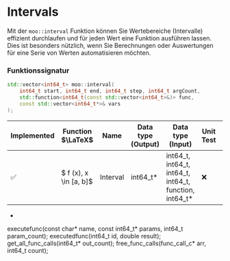 # Intervals

Mit der `moo::interval` Funktion können Sie Wertebereiche (Intervalle) effizient durchlaufen und für jeden Wert eine
Funktion ausführen lassen. Dies ist besonders nützlich, wenn Sie Berechnungen oder Auswertungen für eine Serie von
Werten automatisieren möchten.

### Funktionssignatur

```c++
std::vector<int64_t> moo::interval(
    int64_t start, int64_t end, int64_t step, int64_t argCount,
    std::function<int64_t(const std::vector<int64_t>&)> func,
    const std::vector<int64_t*>& vars
);
```

| Implemented | Function $\LaTeX$      | Name     | Data type (Output) | Data type (Input)                                      | Unit Test | Function Call   | Api        | Dll          | Notes                   |
|-------------|------------------------|----------|--------------------|--------------------------------------------------------|-----------|-----------------|------------|--------------|-------------------------|
| ✅           | $ f (x), x \in [a, b]$ | Interval | int64_t*           | int64_t, int64_t, int64_t, int64_t, function, int64_t* | ❌         | `moo::interval` | `interval` | `interval_c` | Is not production ready |

-

executefunc(const char* name, const int64_t* params, int64_t param_count);
executedfunc(int64_t id, double result);
get_all_func_calls(int64_t* out_count);
free_func_calls(func_call_c* arr, int64_t count);